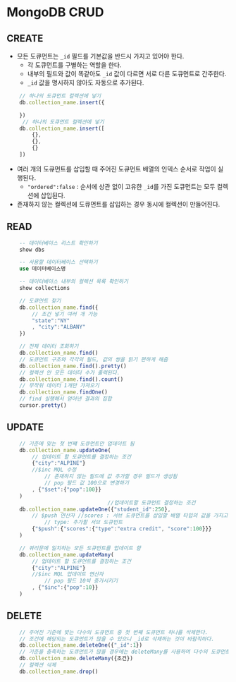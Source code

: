 # MongoDB CRUD

## CREATE

* 모든 도큐먼트는 `_id` 필드를 기본값을 반드시 가지고 있어야 한다. 
  * 각 도큐먼트를 구별하는 역할을 한다. 
  * 내부의 필드와 값이 똑같아도 `_id` 값이 다르면 서로 다른 도큐먼트로 간주한다.  
  * `_id` 값을 명시하지 않아도 자동으로 추가된다.

```javascript
    // 하나의 도큐먼트 컬렉션에 넣기
    db.collection_name.insert({

    })
     // 하나의 도큐먼트 컬렉션에 넣기
    db.collection_name.insert([
        {},
        {},
        {}
    ])
```

* 여러 개의 도큐먼트를 삽입할 때 주어진 도큐먼트 배열의 인덱스 순서로 작업이 실행된다. 
  * `"ordered":false` : 순서에 상관 없이 고유한 `_id`를 가진 도큐먼트는 모두 컬렉션에 삽입된다. 
* 존재하지 않는 컬렉션에 도큐먼트를 삽입하는 경우 동시에 컬렉션이 만들어진다. 

## READ

```sql
    -- 데이터베이스 리스트 확인하기
    show dbs

    -- 사용할 데이터베이스 선택하기
    use 데이터베이스명

    -- 데이터베이스 내부의 컬렉션 목록 확인하기
    show collections
```

```javascript
    // 도큐먼트 찾기
    db.collection_name.find({
        // 조건 넣기 여러 개 가능
        "state":"NY"
        , "city":"ALBANY"
    })

    // 전체 데이터 조회하기
    db.collection_name.find()
    // 도큐먼트 구조와 각각의 필드, 값의 쌍을 읽기 편하게 해줌
    db.collection_name.find().pretty()
    // 컬렉션 안 모든 데이터 수가 출력된다.
    db.collection_name.find().count()
    // 무작위 데이터 1개만 가져오기
    db.collection_name.findOne()
    // find 실행해서 얻어낸 결과의 집합
    cursor.pretty() 

```

## UPDATE

```javascript
    // 기준에 맞는 첫 번쨰 도큐먼트만 업데이트 됨
    db.collection_name.updateOne(
        // 업데이트 할 도큐먼트를 결정하는 조건
        {"city":"ALPINE"}
        //$inc MQL 수정
            // 존재하지 않는 필드에 값 추가할 경우 필드가 생성됨
            // pop 필드 값 100으로 변경하기
        , {"$set":{"pop":100}}
    )
                                //업데이트할 도큐먼트 결정하는 조건
    db.collection_name.updateOne({"student_id":250},
        // $push 연산자 //scores : 서브 도큐먼트를 삽입할 배열 타입의 값을 가지고 있는 필드
            // type: 추가할 서브 도큐먼트
        {"$push":{"scores":{"type":"extra credit", "score":100}}}    
    )

    // 쿼리문에 일치하는 모든 도큐먼트를 업데이트 함
    db.collection_name.updateMany(
        // 업데이트 할 도큐먼트를 결정하는 조건
        {"city":"ALPINE"}
        //$inc MQL 업데이트 연산자 
            // pop 필드 10씩 증가시키기
        , {"$inc":{"pop":10}}
    )

```

## DELETE

```javascript
    // 주어진 기준에 맞는 다수의 도큐먼트 중 첫 번째 도큐먼트 하나를 삭제한다. 
    // 조건에 해당되는 도큐먼트가 많을 수 있으니 _id로 삭제하는 것이 바람직하다. 
    db.collection_name.deleteOne({"_id":1})
    // 기준을 충족하는 도큐먼트가 많을 경우에는 deleteMany를 사용하여 다수의 도큐먼트를 삭제한다. 
    db.collection_name.deleteMany({조건})
    // 컬렉션 삭제
    db.collection_name.drop()
```